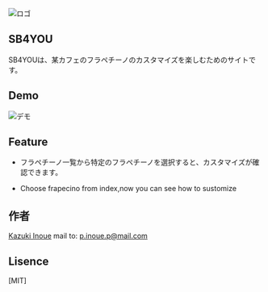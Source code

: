 ![ロゴ](https://firebasestorage.googleapis.com/v0/b/gucci-dc3be.appspot.com/o/ezgif.com-resize-4.png?alt=media&token=29420a2a-346b-42d9-96c5-2157bbce8338)

## SB4YOU

SB4YOUは、某カフェのフラペチーノのカスタマイズを楽しむためのサイトです。

## Demo

![デモ](https://firebasestorage.googleapis.com/v0/b/gucci-dc3be.appspot.com/o/ezgif.com-gif-maker.gif?alt=media&token=96034456-0637-43d0-a385-7949e39c547e)

## Feature

- フラペチーノ一覧から特定のフラペチーノを選択すると、カスタマイズが確認できます。

- Choose frapecino from index,now you can see how to sustomize


## 作者

[Kazuki Inoue](https://github.com/kz422)
mail to: p.inoue.p@mail.com

## Lisence

[MIT]
